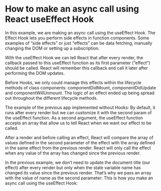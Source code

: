 # How to make an async call using React useEffect Hook

In this example, we are making an async call using the useEffect Hook.
The Effect Hook lets you perform side effects in function components. Some examples of “side effects” or just “effects” can be data fetching, manually changing the DOM or setting up a subscription.

With the useEffect Hook we can tell React that after every render, the callback passed to this useEffect function as its first parameter (“effect”) should be called. React will remember this callback and call it later after performing the DOM updates.

Before Hooks, we only could manage this effects within the lifecycle methods of class components: componentDidMount, componentDidUpdate and componentWillUnmount. The logic of an effect ended up being spread out throughout the different lifecycle methods.

The example of the previous app implemented without Hooks:
By default, it runs after every render but we can customize it with the second param of the useEffect function. As a second argument, the useEffect function accepts an array that allow us to tell React when we want our effect to be called.

After a render and before calling an effect, React will compare the array of values defined in the second parameter of the effect with the array defined in the same effect from the previous render. React will only call the effect when any value of the array has changed since the previous render.

In the previous example, we don’t need to update the document title (our effect) after every render but only when the state variable name has changed its value since the previous render. That’s why we pass an array with the value of name as the second parameter:
This is how you make an async call using the useEffect Hook:
